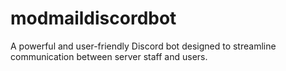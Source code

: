 # modmaildiscordbot
A powerful and user-friendly Discord bot designed to streamline communication between server staff and users.
